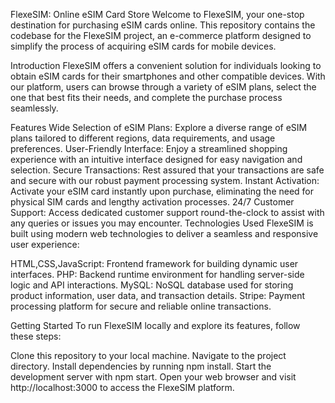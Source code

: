 
FlexeSIM: Online eSIM Card Store
Welcome to FlexeSIM, your one-stop destination for purchasing eSIM cards online. This repository contains the codebase for the FlexeSIM project, an e-commerce platform designed to simplify the process of acquiring eSIM cards for mobile devices.

Introduction
FlexeSIM offers a convenient solution for individuals looking to obtain eSIM cards for their smartphones and other compatible devices. With our platform, users can browse through a variety of eSIM plans, select the one that best fits their needs, and complete the purchase process seamlessly.

Features
Wide Selection of eSIM Plans: Explore a diverse range of eSIM plans tailored to different regions, data requirements, and usage preferences.
User-Friendly Interface: Enjoy a streamlined shopping experience with an intuitive interface designed for easy navigation and selection.
Secure Transactions: Rest assured that your transactions are safe and secure with our robust payment processing system.
Instant Activation: Activate your eSIM card instantly upon purchase, eliminating the need for physical SIM cards and lengthy activation processes.
24/7 Customer Support: Access dedicated customer support round-the-clock to assist with any queries or issues you may encounter.
Technologies Used
FlexeSIM is built using modern web technologies to deliver a seamless and responsive user experience:

HTML,CSS,JavaScript: Frontend framework for building dynamic user interfaces.
PHP: Backend runtime environment for handling server-side logic and API interactions.
MySQL: NoSQL database used for storing product information, user data, and transaction details.
Stripe: Payment processing platform for secure and reliable online transactions.



Getting Started
To run FlexeSIM locally and explore its features, follow these steps:

Clone this repository to your local machine.
Navigate to the project directory.
Install dependencies by running npm install.
Start the development server with npm start.
Open your web browser and visit http://localhost:3000 to access the FlexeSIM platform.
